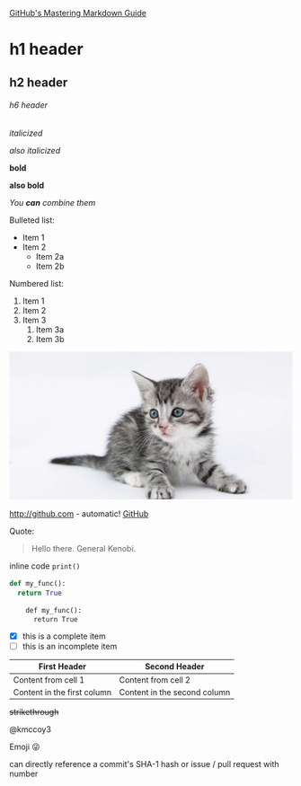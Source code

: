 
[GitHub's Mastering Markdown Guide](https://guides.github.com/features/mastering-markdown/)

# h1 header
## h2 header
###### h6 header

*italicized*

_also italicized_

**bold**

__also bold__

_You **can** combine them_

Bulleted list:
* Item 1
* Item 2
  * Item 2a
  * Item 2b

Numbered list:
  1. Item 1
  1. Item 2
  1. Item 3
     1. Item 3a
     1. Item 3b

![Kitten Picture](/images/kitten.png)

http://github.com - automatic!
[GitHub](http://github.com)

Quote:
> Hello there.
> General Kenobi.

inline code `print()`

```python
def my_func():
  return True
```

        def my_func():
          return True

- [x] this is a complete item
- [ ] this is an incomplete item

First Header | Second Header
------------ | -------------
Content from cell 1 | Content from cell 2
Content in the first column | Content in the second column

~~strikethrough~~

@kmccoy3

Emoji 😜

can directly reference a commit's SHA-1 hash or issue / pull request with number

